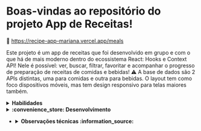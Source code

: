 # Boas-vindas ao repositório do projeto App de Receitas!

:paperclip: https://recipe-app-mariana.vercel.app/meals

  Este projeto é um app de receitas que foi desenvolvido em grupo e com o que há de mais moderno dentro do ecossistema React: Hooks e Context API! 
  Nele é possível: ver, buscar, filtrar, favoritar e acompanhar o progresso de preparação de receitas de comidas e bebidas!
  ⚠️ A base de dados são 2 APIs distintas, uma para comidas e outra para bebidas.
  O layout tem como foco dispositivos móveis, mas tem design responsivo para telas maiores também.
  

<details> 
  <summary><strong>Habilidades</strong></summary><br />
    - Utilizar a Context API do React para gerenciar estado <br />
    - Utilizar o React Hook useState <br />
    - Utilizar o React Hook useContext <br />
    - Utilizar o React Hook useEffect <br />
    - Criar Hooks customizados <br />
  </details>
  <details>
  <summary><strong>:convenience_store: Desenvolvimento </strong></summary><br />
  
  * <details><summary><b> APIs :gear:</b></summary><br/>

    🚨 **IMPORTANTE**

    Para fazer as requisições, você deve utilizar apenas o `fetch`!! Outros bibliotecas como o Axios podem causar problemas no avaliador.

    * <details><summary><b> TheMealDB API</b></summary>

      O [TheMealDB](https://www.themealdb.com/) é um banco de dados aberto, mantido pela comunidade, com receitas e ingredientes de todo o mundo.

      Os end-points são bastante ricos, você pode [vê-los aqui](https://www.themealdb.com/api.php)

      O modelo de resposta para uma `meal` é o seguinte:
        <details><summary><b>Ver modelo de resposta para uma meal</b></summary>

        ```json
          {
            "meals":[
                {
                  "idMeal":"52882",
                  "strMeal":"Three Fish Pie",
                  "strDrinkAlternate":null,
                  "strCategory":"Seafood",
                  "strArea":"British",
                  "strInstructions":"Preheat the oven to 200C\/400F\/Gas 6 (180C fan).\r\nPut the potatoes into a saucepan of cold salted water. Bring up to the boil and simmer until completely tender. Drain well and then mash with the butter and milk. Add pepper and taste to check the seasoning. Add salt and more pepper if necessary.\r\nFor the fish filling, melt the butter in a saucepan, add the leeks and stir over the heat. Cover with a lid and simmer gently for 10 minutes, or until soft. Measure the flour into a small bowl. Add the wine and whisk together until smooth.\r\nAdd the milk to the leeks, bring to the boil and then add the wine mixture. Stir briskly until thickened. Season and add the parsley and fish. Stir over the heat for two minutes, then spoon into an ovenproof casserole. Scatter over the eggs. Allow to cool until firm.\r\nSpoon the mashed potatoes over the fish mixture and mark with a fork. Sprinkle with cheese.\r\nBake for 30-40 minutes, or until lightly golden-brown on top and bubbling around the edges.",
                  "strMealThumb":"https:\/\/www.themealdb.com\/images\/media\/meals\/spswqs1511558697.jpg",
                  "strTags":"Fish,Seafood,Dairy,Pie",
                  "strYoutube":"https:\/\/www.youtube.com\/watch?v=Ds1Jb8H5Sg8",
                  "strIngredient1":"Potatoes",
                  "strIngredient2":"Butter",
                  "strIngredient3":"Milk",
                  "strIngredient4":"Gruy\u00e8re",
                  "strIngredient5":"Butter",
                  "strIngredient6":"Leek",
                  "strIngredient7":"Plain Flour",
                  "strIngredient8":"White Wine",
                  "strIngredient9":"Milk",
                  "strIngredient10":"Parsley",
                  "strIngredient11":"Salmon",
                  "strIngredient12":"Haddock",
                  "strIngredient13":"Smoked Haddock",
                  "strIngredient14":"Eggs",
                  "strIngredient15":"",
                  "strIngredient16":"",
                  "strIngredient17":"",
                  "strIngredient18":"",
                  "strIngredient19":"",
                  "strIngredient20":"",
                  "strMeasure1":"1kg",
                  "strMeasure2":"Knob",
                  "strMeasure3":"Dash",
                  "strMeasure4":"50g",
                  "strMeasure5":"75g",
                  "strMeasure6":"2 sliced",
                  "strMeasure7":"75g",
                  "strMeasure8":"150ml",
                  "strMeasure9":"568ml",
                  "strMeasure10":"2 tbs chopped",
                  "strMeasure11":"250g",
                  "strMeasure12":"250g",
                  "strMeasure13":"250g",
                  "strMeasure14":"6",
                  "strMeasure15":"",
                  "strMeasure16":"",
                  "strMeasure17":"",
                  "strMeasure18":"",
                  "strMeasure19":"",
                  "strMeasure20":"",
                  "strSource":"https:\/\/www.bbc.co.uk\/food\/recipes\/three_fish_pie_58875",
                  "dateModified":null
                }
            ]
          }
        ```
      </details>
    
      Os ingredientes seguem uma ordem lógica onde o nome dele (<code>strIngredient1</code>) e a quantidade (<code>strMeasure1</code>) tem o mesmo número no final (1, nesse caso).

      É possível listar todas as `categorias`, `nacionalidades` (vindas da API como "areas") e `ingredientes`:

      ```
      categorias: https://www.themealdb.com/api/json/v1/1/list.php?c=list
      nacionalidades: https://www.themealdb.com/api/json/v1/1/list.php?a=list
      ingredientes: https://www.themealdb.com/api/json/v1/1/list.php?i=list
      ```

      As fotos dos ingredientes vêm de um end-point padronizado com a seguinte lógica:

      ```
      https://www.themealdb.com/images/ingredients/{nome-do-ingrediente}-Small.png
      // exemplo com "Lime"
      https://www.themealdb.com/images/ingredients/Lime-Small.png
      ```
      </details>

    * <details><summary><b> The CockTailDB API</b></summary>
      Bem similar (inclusive mantida pela mesma entidade) a TheMealDB API, só que focado em bebidas.

      Os end-points também são bastante ricos, você pode [vê-los aqui](https://www.thecocktaildb.com/api.php)

      As respostas seguem a mesma estrutura, com algumas particularidades relativas às bebidas (como ser ou não alcoólica, por exemplo)

        <details><summary><b>Ver modelo de resposta para drinks</b></summary>

        ```json
          {
            "drinks":[
                {
                  "idDrink":"17256",
                  "strDrink":"Martinez 2",
                  "strDrinkAlternate":null,
                  "strDrinkES":null,
                  "strDrinkDE":null,
                  "strDrinkFR":null,
                  "strDrinkZH-HANS":null,
                  "strDrinkZH-HANT":null,
                  "strTags":null,
                  "strVideo":null,
                  "strCategory":"Cocktail",
                  "strIBA":null,
                  "strAlcoholic":"Alcoholic",
                  "strGlass":"Cocktail glass",
                  "strInstructions":"Add all ingredients to a mixing glass and fill with ice.\r\n\r\nStir until chilled, and strain into a chilled coupe glass.",
                  "strInstructionsES":null,
                  "strInstructionsDE":"Alle Zutaten in ein Mischglas geben und mit Eis f\u00fcllen. Bis zum Abk\u00fchlen umr\u00fchren und in ein gek\u00fchltes Coup\u00e9glas abseihen.",
                  "strInstructionsFR":null,
                  "strInstructionsZH-HANS":null,
                  "strInstructionsZH-HANT":null,
                  "strDrinkThumb":"https:\/\/www.thecocktaildb.com\/images\/media\/drink\/fs6kiq1513708455.jpg",
                  "strIngredient1":"Gin",
                  "strIngredient2":"Sweet Vermouth",
                  "strIngredient3":"Maraschino Liqueur",
                  "strIngredient4":"Angostura Bitters",
                  "strIngredient5":null,
                  "strIngredient6":null,
                  "strIngredient7":null,
                  "strIngredient8":null,
                  "strIngredient9":null,
                  "strIngredient10":null,
                  "strIngredient11":null,
                  "strIngredient12":null,
                  "strIngredient13":null,
                  "strIngredient14":null,
                  "strIngredient15":null,
                  "strMeasure1":"1 1\/2 oz",
                  "strMeasure2":"1 1\/2 oz",
                  "strMeasure3":"1 tsp",
                  "strMeasure4":"2 dashes",
                  "strMeasure5":null,
                  "strMeasure6":null,
                  "strMeasure7":null,
                  "strMeasure8":null,
                  "strMeasure9":null,
                  "strMeasure10":null,
                  "strMeasure11":null,
                  "strMeasure12":null,
                  "strMeasure13":null,
                  "strMeasure14":null,
                  "strMeasure15":null,
                  "strCreativeCommonsConfirmed":"No",
                  "dateModified":"2017-12-19 18:34:15"
                }
            ]
          }
        ```
        </details>
      Os ingredientes seguem uma ordem lógica onde o nome dele (<code>strIngredient1</code>) e a quantidade (<code>strMeasure1</code>) tem o mesmo número no final (1, nesse caso).
      </details>
    </details>
</details>

  * <details><summary><b>Observações técnicas :information_source:</b></summary> *
    Algumas coisas devem seguir um padrão pré-estabelecido para que os testes de correção funcionem corretamente.

    * <details><summary><b> Rotas</b></summary>

      As rotas a serem utilizadas na aplicação devem ser as seguintes:

      * Tela de login: `/`;
      * Tela principal de receitas de comidas: `/meals`;
      * Tela principal de receitas de bebidas: `/drinks`;
      * Tela de detalhes de uma receita de comida: `/meals/:id-da-receita`;
      * Tela de detalhes de uma receita de bebida: `/drinks/:id-da-receita`;
      * Tela de receita em progresso de comida: `/meals/:id-da-receita/in-progress`;
      * Tela de receita em progresso de bebida: `/drinks/:id-da-receita/in-progress`;
      * Tela de perfil: `/profile`;
      * Tela de receitas feitas: `/done-recipes`;
      * Tela de receitas favoritas: `/favorite-recipes`.
      </details>
      
    * <details><summary><b> LocalStorage</b></summary>

      O uso de `localStorage` é necessário para que as informações não se percam caso a pessoa atualize a página. O correto é usar os valores para iniciar sua store ou seu context.

      No `localStorage` do navegador:

      * a chave `user` deve conter a seguinte estrutura:
      ```js
      {
          email: email-da-pessoa
      }
      ```

      * a chave `doneRecipes` deve conter a seguinte estrutura:
      ```js
      [{
          id: id-da-receita,
          type: meal-ou-drink,
          nationality: nacionalidade-da-receita-ou-texto-vazio,
          category: categoria-da-receita-ou-texto-vazio,
          alcoholicOrNot: alcoholic-ou-non-alcoholic-ou-texto-vazio,
          name: nome-da-receita,
          image: imagem-da-receita,
          doneDate: quando-a-receita-foi-concluida,
          tags: array-de-tags-da-receita-ou-array-vazio
      }]
      ```

      * a chave `favoriteRecipes` deve conter a seguinte estrutura:
      ```js
      [{
          id: id-da-receita,
          type: meal-ou-drink,
          nationality: nacionalidade-da-receita-ou-texto-vazio,
          category: categoria-da-receita-ou-texto-vazio,
          alcoholicOrNot: alcoholic-ou-non-alcoholic-ou-texto-vazio,
          name: nome-da-receita,
          image: imagem-da-receita
      }]
      ```

      * a chave `inProgressRecipes` deve conter a seguinte estrutura:
      ```js
      {
          drinks: {
              id-da-bebida: [lista-de-ingredientes-utilizados],
              ...
          },
          meals: {
              id-da-comida: [lista-de-ingredientes-utilizados],
              ...
          }
      }
      ```

      * `id-da-bebida` e `id-da-comida` representam o ID de uma bebida e comida, respectivamente, e cada item da lista de ingredientes da respectiva receita deve ser representado apenas pelo número do ingrediente no formato numérico.
      </details>
    
    * <details><summary><b> Ícones</b></summary>

      Os ícones a serem utilizados na aplicação estão disponíveis do diretório `src/image/`. Esses ícones serão utilizados pelos testes da avaliação automatizada, então certifique-se de utilizá-los nos requisitos e de não renomeá-los.

      Os ícones são:

      * `profileIcon.svg`;
      * `searchIcon.svg`;
      * `drinkIcon.svg`;
      * `mealIcon.svg`;
      * `shareIcon.svg`;
      * `whiteHeartIcon.svg`;
      * `blackHeartIcon.svg`;
      </details>

    * <details><summary><b> Biblioteca <code>clipboard-copy</code></b></summary>

      Para os componentes que contêm a funcionalidade de favoritar comidas ou bebidas, será necessário utilizar a biblioteca `clipboard-copy` para copiar as informações da receita. Essa biblioteca já vem instalada no projeto.

      Para mais informações, consulte a [documentação](https://www.npmjs.com/package/clipboard-copy)
      </details>

    </details><br />
</details>
</details>
